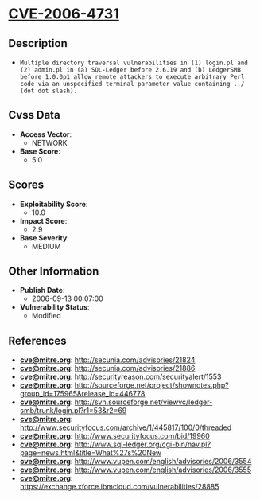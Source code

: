 
# [CVE-2006-4731](http://secunia.com/advisories/21824)

## Description

- `Multiple directory traversal vulnerabilities in (1) login.pl and (2) admin.pl in (a) SQL-Ledger before 2.6.19 and (b) LedgerSMB before 1.0.0p1 allow remote attackers to execute arbitrary Perl code via an unspecified terminal parameter value containing ../ (dot dot slash).`

## Cvss Data

- **Access Vector**:
  - NETWORK
- **Base Score**:
  - 5.0

## Scores

- **Exploitability Score**:
  - 10.0
- **Impact Score**:
  - 2.9
- **Base Severity**:
  - MEDIUM

## Other Information

- **Publish Date**:
  - 2006-09-13 00:07:00
- **Vulnerability Status**:
  - Modified

## References

- **cve@mitre.org**: http://secunia.com/advisories/21824
- **cve@mitre.org**: http://secunia.com/advisories/21886
- **cve@mitre.org**: http://securityreason.com/securityalert/1553
- **cve@mitre.org**: http://sourceforge.net/project/shownotes.php?group_id=175965&release_id=446778
- **cve@mitre.org**: http://svn.sourceforge.net/viewvc/ledger-smb/trunk/login.pl?r1=53&r2=69
- **cve@mitre.org**: http://www.securityfocus.com/archive/1/445817/100/0/threaded
- **cve@mitre.org**: http://www.securityfocus.com/bid/19960
- **cve@mitre.org**: http://www.sql-ledger.org/cgi-bin/nav.pl?page=news.html&title=What%27s%20New
- **cve@mitre.org**: http://www.vupen.com/english/advisories/2006/3554
- **cve@mitre.org**: http://www.vupen.com/english/advisories/2006/3555
- **cve@mitre.org**: https://exchange.xforce.ibmcloud.com/vulnerabilities/28885
